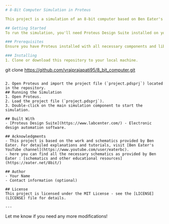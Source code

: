 ```yaml
---
# 8-Bit Computer Simulation in Proteus

This project is a simulation of an 8-bit computer based on Ben Eater's schematics, implemented in Proteus. The simulation aims to replicate the basic functionalities of a simple computer architecture, focusing on educational purposes and understanding the fundamentals of computer design.

## Getting Started
To run the simulation, you'll need Proteus Design Suite installed on your computer. If you haven't already, you can download it [here](https://www.labcenter.com/).

### Prerequisites
Ensure you have Proteus installed with all necessary components and libraries for microcontroller simulation.

### Installing
1. Clone or download this repository to your local machine.   
   ```
   git clone https://github.com/vrajprajapati95/8_bit_computer.git
   ```

2. Open Proteus and import the project file (`project.pdsprj`) located in the repository.
## Running the Simulation
1. Open Proteus.
2. Load the project file (`project.pdsprj`).
3. Double-click on the main simulation component to start the simulation.

## Built With
- [Proteus Design Suite](https://www.labcenter.com/) - Electronic design automation software.

## Acknowledgments
- This project is based on the work and schematics provided by Ben Eater. For detailed explanations and tutorials, visit [Ben Eater's YouTube channel](https://www.youtube.com/user/eaterbc).
- here you can find all the necessary schematics as provided by Ben Eater : [schematics and other educational resources](https://eater.net/8bit/)

## Author
- Your Name
- Contact information (optional)

## License
This project is licensed under the MIT License - see the [LICENSE](LICENSE) file for details.

---
```

Let me know if you need any more modifications! 
